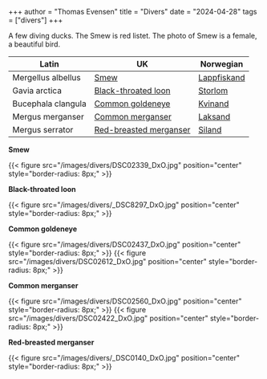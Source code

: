 +++
author = "Thomas Evensen"
title = "Divers"
date = "2024-04-28"
tags = ["divers"]
+++

A few diving ducks. The Smew is red listet. The photo of Smew is a female, a beautiful bird.

| Latin      | UK | Norwegian |
| --------- |  --------- |    --------- |
| Mergellus albellus  |  [Smew](https://en.wikipedia.org/wiki/Smew) | [Lappfiskand](https://no.wikipedia.org/wiki/Lappfiskand) |
| Gavia arctica  |  [Black-throated loon](https://en.wikipedia.org/wiki/Black-throated_loon) |  [Storlom](https://no.wikipedia.org/wiki/Storlom) |
| Bucephala clangula | [Common goldeneye](https://en.wikipedia.org/wiki/Common_goldeneye) | [Kvinand](https://no.wikipedia.org/wiki/Kvinand) |
| Mergus merganser  | [Common merganser](https://en.wikipedia.org/wiki/Common_merganser) |   [Laksand](https://no.wikipedia.org/wiki/Laksand) |
| Mergus serrator  |  [Red-breasted merganser](https://en.wikipedia.org/wiki/Red-breasted_merganser) |  [Siland](https://no.wikipedia.org/wiki/Siland) |

**Smew**

{{< figure src="/images/divers/DSC02339_DxO.jpg" position="center" style="border-radius: 8px;" >}}

**Black-throated loon**

{{< figure src="/images/divers/_DSC8297_DxO.jpg" position="center" style="border-radius: 8px;" >}}

**Common goldeneye**

{{< figure src="/images/divers/DSC02437_DxO.jpg" position="center" style="border-radius: 8px;" >}}
{{< figure src="/images/divers/DSC02612_DxO.jpg" position="center" style="border-radius: 8px;" >}}

**Common merganser**

{{< figure src="/images/divers/DSC02560_DxO.jpg" position="center" style="border-radius: 8px;" >}}
{{< figure src="/images/divers/DSC02422_DxO.jpg" position="center" style="border-radius: 8px;" >}}

**Red-breasted merganser**

{{< figure src="/images/divers/_DSC0140_DxO.jpg" position="center" style="border-radius: 8px;" >}}
